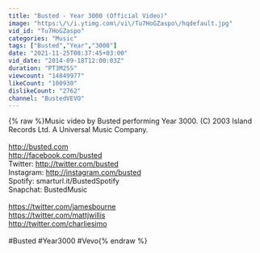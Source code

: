 ```yaml
---
title: "Busted - Year 3000 (Official Video)"
image: "https:\/\/i.ytimg.com\/vi\/Tu7HoGZaspo\/hqdefault.jpg"
vid_id: "Tu7HoGZaspo"
categories: "Music"
tags: ["Busted","Year","3000"]
date: "2021-11-25T08:37:45+03:00"
vid_date: "2014-09-18T12:00:03Z"
duration: "PT3M25S"
viewcount: "14849977"
likeCount: "100930"
dislikeCount: "2762"
channel: "BustedVEVO"
---
```

{% raw %}Music video by Busted performing Year 3000. (C) 2003 Island Records Ltd. A Universal Music Company.<br /><br /><a rel="nofollow" target="blank" href="http://busted.com">http://busted.com</a><br /><a rel="nofollow" target="blank" href="http://facebook.com/busted">http://facebook.com/busted</a><br />Twitter: <a rel="nofollow" target="blank" href="http://twitter.com/busted">http://twitter.com/busted</a><br />Instagram: <a rel="nofollow" target="blank" href="http://instagram.com/busted">http://instagram.com/busted</a><br />Spotify: smarturl.it/BustedSpotify<br />Snapchat: BustedMusic<br /><br /><a rel="nofollow" target="blank" href="https://twitter.com/jamesbourne">https://twitter.com/jamesbourne</a><br /><a rel="nofollow" target="blank" href="https://twitter.com/mattjwillis">https://twitter.com/mattjwillis</a><br /><a rel="nofollow" target="blank" href="http://twitter.com/charliesimo">http://twitter.com/charliesimo</a><br /><br />#Busted #Year3000 #Vevo{% endraw %}

